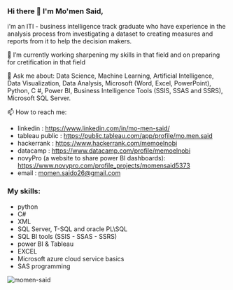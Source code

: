 ### Hi there 👋 I'm Mo'men Said,

i'm an ITI - business intelligence track graduate who have experience in the analysis process from investigating a dataset to creating measures and reports from it to help the decision makers.


🔭 I’m currently working sharpening my skills in that field and on preparing for cretification in that field

💬 Ask me about:
	Data Science, Machine Learning, Artificial Intelligence, Data Visualization, Data Analysis, Microsoft (Word, Excel, PowerPoint), Python, C #, Power BI, Business Intelligence Tools (SSIS, SSAS and SSRS), Microsoft SQL Server.

📫 How to reach me:
- linkedin : https://www.linkedin.com/in/mo-men-said/
- tableau public : https://public.tableau.com/app/profile/mo.men.said
- hackerrank : https://www.hackerrank.com/memoelnobi
- datacamp : https://www.datacamp.com/profile/memoelnobi
- novyPro (a website to share power BI dashboards): https://www.novypro.com/profile_projects/momensaid5373
- email : momen.saido26@gmail.com 

### My skills:

- python
- C#
- XML
- SQL Server, T-SQL and oracle PL\SQL
- SQL BI tools (SSIS - SSAS - SSRS)
- power BI & Tableau
- EXCEL
- Microsoft azure cloud service basics
- SAS programming

<p align="left"> <img src="https://komarev.com/ghpvc/?username=momen-said&label=Profile%20views&color=0e75b6&style=flat" alt="momen-said" /> </p>
